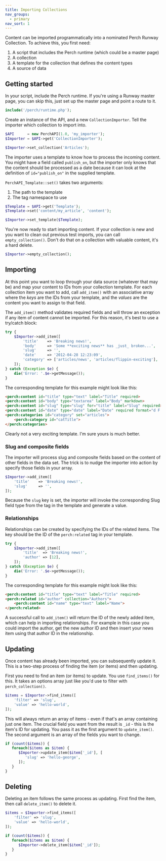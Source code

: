```yaml
---
title: Importing Collections
nav_groups:
  - primary
nav_sort: 1
---
```


Content can be imported programmatically into a nominated Perch Runway Collection. To achieve this, you first need:

1. A script that includes the Perch runtime (which could be a master page)
2. A collection
3. A template for the collection that defines the content types
4. A source of data

## Getting started

In your script, include the Perch runtime. If you're using a Runway master page, you can skip this, just set up the master page and point a route to it.

```php
include('/perch/runtime.php');
```

Create an instance of the API, and a new `CollectionImporter`. Tell the importer which collection to import into.

```php
$API      = new PerchAPI(1.0, 'my_importer');
$Importer = $API->get('CollectionImporter');

$Importer->set_collection('Articles');
```

The importer uses a template to know how to process the incoming content. You might have a field called `publish_on`, but the importer only knows that the content should be processed as a date because it can look at the definition of `id="publish_on"` in the supplied template.

`PerchAPI_Template::set()` takes two arguments:

1. The path to the template
2. The tag namespace to use 

```php
$Template = $API->get('Template');
$Template->set('content/my_article', 'content');

$Importer->set_template($Template);
```

You're now ready to start importing content. If your collection is new and you want to clean out previous test imports, you can call `empty_collection()`. Don't do that on a collection with valuable content, it's a hard delete.

```php
$Importer->empty_collection();
```

## Importing

At this point you want to loop through your data source (whatever that may be) and map your content to IDs from your collection template. For each collection item you want to add, call `add_item()` with an associative array where the _keys_ are the IDs from your template, and the _values_ are the content you want to assign to that field.

The `add_item()` method validates required fields and will throw an exception if any item of content cannot be imported. For this reason, it's best to use a try/catch block:

```php
try {
	$Importer->add_item([
		'title'    => 'Breaking news!',
		'body'     => 'Some **exciting news** has _just_ broken...',
		'slug'     => '',
		'date'     => '2012-04-28 12:23:09',
		'category' => ['articles/news', 'articles/flippin-exciting'],
	]);	
} catch (Exception $e) {
	die('Error: '.$e->getMessage());
}
```

The corresponding template for this example might look like this:

```html
<perch:content id="title" type="text" label="Title" required>
<perch:content id="body" type="textarea" label="Body" markdown>
<perch:content id="slug" type="slug" for="title" label="Slug" required>
<perch:content id="date" type="date" label="Date" required format="d F Y H:i">
<perch:categories id="category" set="articles">
	<perch:category id="catTitle">
</perch:categories>
```

Clearly not a very exciting template. I'm sure yours is much better.

### Slug and composite fields

The importer will process slug and composite fields based on the content of other fields in the data set. The trick is to nudge the importer into action by specify those fields in your array.

```php
$Importer->add_item([
	'title'    => 'Breaking news!',
	'slug'     => '',
]);	
```

Because the `slug` key is set, the importer will invoke the corresponding Slug field type from the tag in the template and generate a value.

### Relationships

Relationships can be created by specifying the IDs of the related items. The key should be the ID of the `perch:related` tag in your template.

```php
try {
	$Importer->add_item([
		'title'  => 'Breaking news!',
		'author' => [12],
	]);	
} catch (Exception $e) {
	die('Error: '.$e->getMessage());
}
```

The corresponding template for this example might look like this:

```html
<perch:content id="title" type="text" label="Title" required>
<perch:related id="author" collection="Authors">
	<perch:content id="name" type="text" label="Name">
</perch:related>
```

A successful call to `add_item()` will return the ID of the newly added item, which can help in importing relationships. For example in this case you could import the author, get the new author ID and then insert your news item using that author ID in the relationship.

## Updating

Once content has already been imported, you can subsequently update it. This is a two-step process of finding the item (or items) and then updating.

First you need to find an item (or items) to update. You use `find_items()` for this. It takes an options array just like you'd use to filter with `perch_collection()`.

```php
$items = $Importer->find_items([
    'filter' => 'slug',
    'value' => 'hello-world',
]);
```

This will always return an array of items - even if that's an array containing just one item. The crucial field you want from the result is `_id` - this is the item's ID for updating. You pass it as the first argument to `update_item()`. The second argument is an array of the fields you want to change.

```php
if (count($items)) {
   foreach($items as $item) {
      $Importer->update_item($item['_id'], [
         'slug' => 'hello-george',
      ]);	
   }
}
```

## Deleting

Deleting an item follows the same process as updating. First find the item, then call `delete_item()` to delete it.

```php
$items = $Importer->find_items([
    'filter' => 'slug',
    'value' => 'hello-world',
]);

if (count($items)) {
   foreach($items as $item) {
      $Importer->delete_item($item['_id']);	
   }
}
```